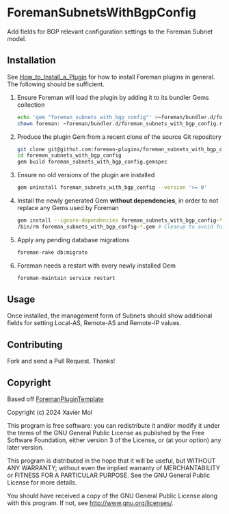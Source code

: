 # ForemanSubnetsWithBgpConfig

Add fields for BGP relevant configuration settings to the Foreman Subnet model.

## Installation

See [How_to_Install_a_Plugin](https://www.theforeman.org/plugins/#2.Installation)
for how to install Foreman plugins in general. The following should be sufficient.

1. Ensure Foreman will load the plugin by adding it to its bundler Gems collection
    ```bash
    echo 'gem "foreman_subnets_with_bgp_config"' >~foreman/bundler.d/foreman_subnets_with_bgp_config.rb
    chown foreman: ~foreman/bundler.d/foreman_subnets_with_bgp_config.rb
    ```
1. Produce the plugin Gem from a recent clone of the source Git repository
    ```bash
    git clone git@githut.com:foreman-plugins/foreman_subnets_with_bgp_config.git
    cd foreman_subnets_with_bgp_config
    gem build foreman_subnets_with_bgp_config.gemspec
    ```
1. Ensure no old versions of the plugin are installed
    ```bash
    gem uninstall foreman_subnets_with_bgp_config --version '>= 0'
    ```
1. Install the newly generated Gem **without dependencies**, in order to not replace any Gems used by Foreman
    ```bash
    gem install --ignore-dependencies foreman_subnets_with_bgp_config-*.gem
    /bin/rm foreman_subnets_with_bgp_config-*.gem # Cleanup to avoid future conflicts
    ```
1. Apply any pending database migrations
   ```bash
   foreman-rake db:migrate
   ```
1. Foreman needs a restart with every newly installed Gem
    ```bash
    foreman-maintain service restart
    ```

## Usage

Once installed, the management form of Subnets should show additional
fields for setting Local-AS, Remote-AS and Remote-IP values.

## Contributing

Fork and send a Pull Request. Thanks!

## Copyright

Based off [ForemanPluginTemplate](https://github.com/theforeman/foreman_plugin_template)

Copyright (c) 2024 Xavier Mol

This program is free software: you can redistribute it and/or modify
it under the terms of the GNU General Public License as published by
the Free Software Foundation, either version 3 of the License, or
(at your option) any later version.

This program is distributed in the hope that it will be useful,
but WITHOUT ANY WARRANTY; without even the implied warranty of
MERCHANTABILITY or FITNESS FOR A PARTICULAR PURPOSE.  See the
GNU General Public License for more details.

You should have received a copy of the GNU General Public License
along with this program.  If not, see <http://www.gnu.org/licenses/>.
